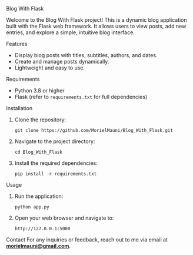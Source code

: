 Blog With Flask

Welcome to the Blog With Flask project! This is a dynamic blog application built with the Flask web framework. It allows users to view posts, add new entries, and explore a simple, intuitive blog interface.

Features
- Display blog posts with titles, subtitles, authors, and dates.
- Create and manage posts dynamically.
- Lightweight and easy to use.

Requirements
- Python 3.8 or higher
- Flask (refer to `requirements.txt` for full dependencies)

Installation
1. Clone the repository:
   ```
   git clone https://github.com/MorielMauni/Blog_With_Flask.git
   ```
2. Navigate to the project directory:
   ```
   cd Blog_With_Flask
   ```
3. Install the required dependencies:
   ```
   pip install -r requirements.txt
   ```

Usage
1. Run the application:
   ```
   python app.py
   ```
2. Open your web browser and navigate to:
   ```
   http://127.0.0.1:5000
   ```

Contact
For any inquiries or feedback, reach out to me via email at **morielmauni@gmail.com**.
